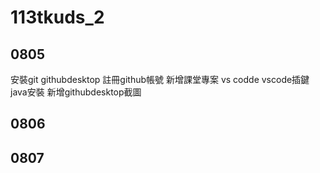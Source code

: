 # 113tkuds_2

## 0805
安裝git githubdesktop
註冊github帳號 新增課堂專案
vs codde vscode插鍵
java安裝
新增githubdesktop截圖


## 0806
## 0807
